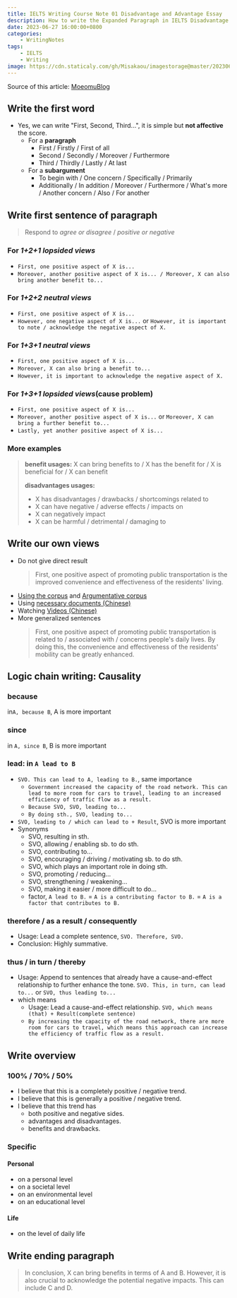 ```yaml
---
title: IELTS Writing Course Note 01 Disadvantage and Advantage Essay
description: How to write the Expanded Paragraph in IELTS Disadvantage and Advantage Essay
date: 2023-06-27 16:00:00+0800
categories:
    - WritingNotes
tags:
    - IELTS
    - Writing
image: https://cdn.staticaly.com/gh/Misakaou/imagestorage@master/20230630/IELTS-Writing-Course-Note-01-Disadvantage-and-Advantage-Essay.1t76xiwq5tx.webp
---
```


Source of this article: [MoeomuBlog](/posts/ielts-writing-course-note-01-disadvantage-and-advantage-essay/)

## Write the first word

- Yes, we can write "First, Second, Third...", it is simple but **not affective** the score.
  - For a **paragraph**
    - First / Firstly / First of all
    - Second / Secondly / Moreover / Furthermore
    - Third / Thirdly / Lastly / At last
  - For a **subargument**
    - To begin with / One concern / Specifically / Primarily
    - Additionally / In addition / Moreover / Furthermore / What's more / Another concern / Also / For another

## Write first sentence of paragraph

> Respond to *agree or disagree* / *positive or negative*

### For *1+2+1 lopsided views*

- `First, one positive aspect of X is...`
- `Moreover, another positive aspect of X is... / Moreover, X can also bring another benefit to...`

### For *1+2+2 neutral views*

- `First, one positive aspect of X is...`
- `However, one negative aspect of X is...` or `However, it is important to note / acknowledge the negative aspect of X.`

### For *1+3+1 neutral views*

- `First, one positive aspect of X is...`
- `Moreover, X can also bring a benefit to...`
- `However, it is important to acknowledge the negative aspect of X.`

### For *1+3+1 lopsided views*(cause problem)

- `First, one positive aspect of X is...`
- `Moreover, another positive aspect of X is...` or `Moreover, X can bring a further benefit to...`
- `Lastly, yet another positive aspect of X is...`

### More examples

> **benefit usages:** X can bring benefits to / X has the benefit for / X is beneficial for / X can benefit
>
> **disadvantages usages:**
>
> - X has disadvantages / drawbacks / shortcomings related to
> - X can have negative / adverse effects / impacts on
> - X can negatively impact
> - X can be harmful / detrimental / damaging to

## Write our own views

- Do not give direct result
  > First, one positive aspect of promoting public transportation is the improved convenience and effectiveness of the residents' living.
- [Using the corpus](./IELTS-Essay-AdvancedVocabulary.md) and [Argumentative corpus](./IELTS-Essay-ArgumentativeCorpus.md)
- Using [necessary documents (Chinese)](https://disk.moeomu.com/Global-OneDrive/VideoTutorial/Language-%5B%E4%B9%9D%E5%88%86%E5%AD%A6%E9%95%BF%5D%5B6%E6%9C%88%5D%E9%9B%85%E6%80%9D%E5%86%99%E4%BD%9C21%E5%A4%A9%E5%86%B27%E8%AE%A1%E5%88%92/Documents.zip)
- Watching [Videos (Chinese)](https://disk.moeomu.com/Global-OneDrive/VideoTutorial/Language-%5B%E4%B9%9D%E5%88%86%E5%AD%A6%E9%95%BF%5D%5B6%E6%9C%88%5D%E9%9B%85%E6%80%9D%E5%86%99%E4%BD%9C21%E5%A4%A9%E5%86%B27%E8%AE%A1%E5%88%92)
- More generalized sentences
  > First, one positive aspect of promoting public transportation is related to / associated with / concerns people's daily lives. By doing this, the convenience and effectiveness of the residents' mobility can be greatly enhanced.

## Logic chain writing: Causality

### because

in`A, because B`, A is more important

### since

in `A, since B`, B is more important

### lead: in `A lead to B`

- `SVO. This can lead to A, leading to B.`, same importance
  - `Government increased the capacity of the road network. This can lead to more room for cars to travel, leading to an increased efficiency of traffic flow as a result.`
  - `Because SVO, SVO, leading to...`
  - `By doing sth., SVO, leading to...`
- `SVO, leading to / which can lead to + Result`, SVO is more important
- Synonyms
  - SVO, resulting in sth.
  - SVO, allowing / enabling sb. to do sth.
  - SVO, contributing to...
  - SVO, encouraging / driving / motivating sb. to do sth.
  - SVO, which plays an important role in doing sth.
  - SVO, promoting / reducing...
  - SVO, strengthening / weakening...
  - SVO, making it easier / more difficult to do...
  - factor, `A lead to B.` = `A is a contributing factor to B.` = `A is a factor that contributes to B.`

### therefore / as a result / consequently

- Usage: Lead a complete sentence, `SVO. Therefore, SVO.`
- Conclusion: Highly summative.

### thus / in turn / thereby

- Usage: Append to sentences that already have a cause-and-effect relationship to further enhance the tone. `SVO. This, in turn, can lead to...` or `SVO, thus leading to...`
- which means
  - Usage: Lead a cause-and-effect relationship. `SVO, which means (that) + Result(complete sentence)`
  - `By increasing the capacity of the road network, there are more room for cars to travel, which means this approach can increase the efficiency of traffic flow as a result.`

## Write overview

### 100% / 70% / 50%

- I believe that this is a completely positive / negative trend.
- I believe that this is generally a positive / negative trend.
- I believe that this trend has
  - both positive and negative sides.
  - advantages and disadvantages.
  - benefits and drawbacks.

### Specific

#### Personal

- on a personal level
- on a societal level
- on an environmental level
- on an educational level

#### Life

- on the level of daily life

## Write ending paragraph

> In conclusion, X can bring benefits in terms of A and B. However, it is also crucial to acknowledge the potential negative impacts. This can include C and D.
